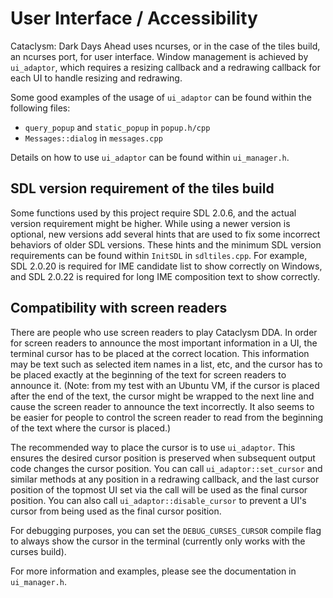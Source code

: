 # User Interface / Accessibility

Cataclysm: Dark Days Ahead uses ncurses, or in the case of the tiles build, an
ncurses port, for user interface. Window management is achieved by `ui_adaptor`,
which requires a resizing callback and a redrawing callback for each UI to handle
resizing and redrawing.

Some good examples of the usage of `ui_adaptor` can be found within the following
files:
- `query_popup` and `static_popup` in `popup.h/cpp`
- `Messages::dialog` in `messages.cpp`

Details on how to use `ui_adaptor` can be found within `ui_manager.h`.

## SDL version requirement of the tiles build 

Some functions used by this project require SDL 2.0.6, and the actual version
requirement might be higher. While using a newer version is optional, new versions add
several hints that are used to fix some incorrect behaviors of older SDL versions.
These hints and the minimum SDL version requirements can be found within `InitSDL`
in `sdltiles.cpp`. For example, SDL 2.0.20 is required for IME candidate list
to show correctly on Windows, and SDL 2.0.22 is required for long IME composition
text to show correctly.

## Compatibility with screen readers

There are people who use screen readers to play Cataclysm DDA. In order for screen
readers to announce the most important information in a UI, the terminal cursor has
to be placed at the correct location. This information may be text such as selected
item names in a list, etc, and the cursor has to be placed exactly at the beginning
of the text for screen readers to announce it. (Note: from my test with an Ubuntu
VM, if the cursor is placed after the end of the text, the cursor might be wrapped
to the next line and cause the screen reader to announce the text incorrectly. It
also seems to be easier for people to control the screen reader to read from the
beginning of the text where the cursor is placed.)

The recommended way to place the cursor is to use `ui_adaptor`. This ensures the
desired cursor position is preserved when subsequent output code changes the
cursor position. You can call `ui_adaptor::set_cursor` and similar methods at any
position in a redrawing callback, and the last cursor position of the topmost UI
set via the call will be used as the final cursor position. You can also call
`ui_adaptor::disable_cursor` to prevent a UI's cursor from being used as the final
cursor position.

For debugging purposes, you can set the `DEBUG_CURSES_CURSOR` compile flag to
always show the cursor in the terminal (currently only works with the curses
build).

For more information and examples, please see the documentation in `ui_manager.h`.
